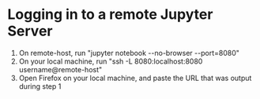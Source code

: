 # Logging in to a remote Jupyter Server
1. On remote-host, run "jupyter notebook --no-browser --port=8080"
2. On your local machine, run "ssh -L 8080:localhost:8080 username@remote-host"
3. Open Firefox on your local machine, and paste the URL that was output during step 1
